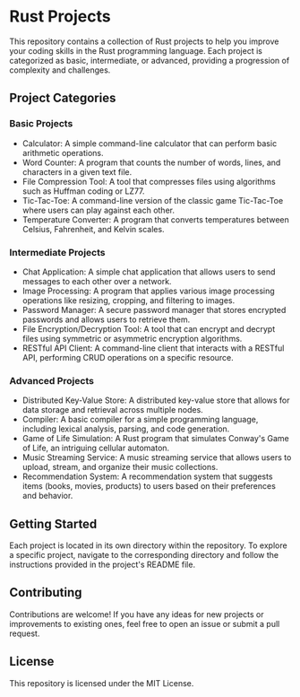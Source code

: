 # Rust Projects

This repository contains a collection of Rust projects to help you improve your coding skills in the Rust programming language. Each project is categorized as basic, intermediate, or advanced, providing a progression of complexity and challenges.

## Project Categories

### Basic Projects

- Calculator: A simple command-line calculator that can perform basic arithmetic operations.
- Word Counter: A program that counts the number of words, lines, and characters in a given text file.
- File Compression Tool: A tool that compresses files using algorithms such as Huffman coding or LZ77.
- Tic-Tac-Toe: A command-line version of the classic game Tic-Tac-Toe where users can play against each other.
- Temperature Converter: A program that converts temperatures between Celsius, Fahrenheit, and Kelvin scales.

### Intermediate Projects

- Chat Application: A simple chat application that allows users to send messages to each other over a network.
- Image Processing: A program that applies various image processing operations like resizing, cropping, and filtering to images.
- Password Manager: A secure password manager that stores encrypted passwords and allows users to retrieve them.
- File Encryption/Decryption Tool: A tool that can encrypt and decrypt files using symmetric or asymmetric encryption algorithms.
- RESTful API Client: A command-line client that interacts with a RESTful API, performing CRUD operations on a specific resource.

### Advanced Projects

- Distributed Key-Value Store: A distributed key-value store that allows for data storage and retrieval across multiple nodes.
- Compiler: A basic compiler for a simple programming language, including lexical analysis, parsing, and code generation.
- Game of Life Simulation: A Rust program that simulates Conway's Game of Life, an intriguing cellular automaton.
- Music Streaming Service: A music streaming service that allows users to upload, stream, and organize their music collections.
- Recommendation System: A recommendation system that suggests items (books, movies, products) to users based on their preferences and behavior.

## Getting Started

Each project is located in its own directory within the repository. To explore a specific project, navigate to the corresponding directory and follow the instructions provided in the project's README file.

## Contributing

Contributions are welcome! If you have any ideas for new projects or improvements to existing ones, feel free to open an issue or submit a pull request.

## License

This repository is licensed under the MIT License.
